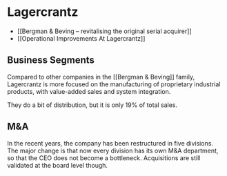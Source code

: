 # Lagercrantz

- [[Bergman & Beving – revitalising the original serial acquirer]]
- [[Operational Improvements At Lagercrantz]]



## Business Segments

Compared to other companies in the [[Bergman & Beving]] family, Lagercrantz is more focused on the manufacturing of proprietary industrial products, with value-added sales and system integration. 

They do a bit of distribution, but it is only 19% of total sales.



## M&A

In the recent years, the company has been restructured in five divisions. The major change is that now every division has its own M&A department, so that the CEO does not become a bottleneck. Acquisitions are still validated at the board level though.
